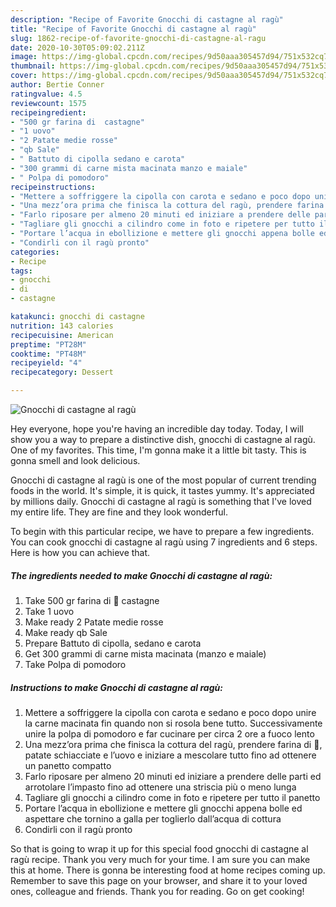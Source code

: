 ```yaml
---
description: "Recipe of Favorite Gnocchi di castagne al ragù"
title: "Recipe of Favorite Gnocchi di castagne al ragù"
slug: 1862-recipe-of-favorite-gnocchi-di-castagne-al-ragu
date: 2020-10-30T05:09:02.211Z
image: https://img-global.cpcdn.com/recipes/9d50aaa305457d94/751x532cq70/gnocchi-di-castagne-al-ragu-recipe-main-photo.jpg
thumbnail: https://img-global.cpcdn.com/recipes/9d50aaa305457d94/751x532cq70/gnocchi-di-castagne-al-ragu-recipe-main-photo.jpg
cover: https://img-global.cpcdn.com/recipes/9d50aaa305457d94/751x532cq70/gnocchi-di-castagne-al-ragu-recipe-main-photo.jpg
author: Bertie Conner
ratingvalue: 4.5
reviewcount: 1575
recipeingredient:
- "500 gr farina di  castagne"
- "1 uovo"
- "2 Patate medie rosse"
- "qb Sale"
- " Battuto di cipolla sedano e carota"
- "300 grammi di carne mista macinata manzo e maiale"
- " Polpa di pomodoro"
recipeinstructions:
- "Mettere a soffriggere la cipolla con carota e sedano e poco dopo unire la carne macinata fin quando non si rosola bene tutto. Successivamente unire la polpa di pomodoro e far cucinare per circa 2 ore a fuoco lento"
- "Una mezz’ora prima che finisca la cottura del ragù, prendere farina di 🌰, patate schiacciate e l’uovo e iniziare a mescolare tutto fino ad ottenere un panetto compatto"
- "Farlo riposare per almeno 20 minuti ed iniziare a prendere delle parti ed arrotolare l’impasto fino ad ottenere una striscia più o meno lunga"
- "Tagliare gli gnocchi a cilindro come in foto e ripetere per tutto il panetto"
- "Portare l’acqua in ebollizione e mettere gli gnocchi appena bolle ed aspettare che tornino a galla per toglierlo dall’acqua di cottura"
- "Condirli con il ragù pronto"
categories:
- Recipe
tags:
- gnocchi
- di
- castagne

katakunci: gnocchi di castagne 
nutrition: 143 calories
recipecuisine: American
preptime: "PT28M"
cooktime: "PT48M"
recipeyield: "4"
recipecategory: Dessert

---
```



![Gnocchi di castagne al ragù](https://img-global.cpcdn.com/recipes/9d50aaa305457d94/751x532cq70/gnocchi-di-castagne-al-ragu-recipe-main-photo.jpg)

Hey everyone, hope you're having an incredible day today. Today, I will show you a way to prepare a distinctive dish, gnocchi di castagne al ragù. One of my favorites. This time, I'm gonna make it a little bit tasty. This is gonna smell and look delicious.

Gnocchi di castagne al ragù is one of the most popular of current trending foods in the world. It's simple, it is quick, it tastes yummy. It's appreciated by millions daily. Gnocchi di castagne al ragù is something that I've loved my entire life. They are fine and they look wonderful.




To begin with this particular recipe, we have to prepare a few ingredients. You can cook gnocchi di castagne al ragù using 7 ingredients and 6 steps. Here is how you can achieve that.

<!--inarticleads1-->

##### The ingredients needed to make Gnocchi di castagne al ragù:

1. Take 500 gr farina di 🌰 castagne
1. Take 1 uovo
1. Make ready 2 Patate medie rosse
1. Make ready qb Sale
1. Prepare  Battuto di cipolla, sedano e carota
1. Get 300 grammi di carne mista macinata (manzo e maiale)
1. Take  Polpa di pomodoro




<!--inarticleads2-->

##### Instructions to make Gnocchi di castagne al ragù:

1. Mettere a soffriggere la cipolla con carota e sedano e poco dopo unire la carne macinata fin quando non si rosola bene tutto. Successivamente unire la polpa di pomodoro e far cucinare per circa 2 ore a fuoco lento
1. Una mezz’ora prima che finisca la cottura del ragù, prendere farina di 🌰, patate schiacciate e l’uovo e iniziare a mescolare tutto fino ad ottenere un panetto compatto
1. Farlo riposare per almeno 20 minuti ed iniziare a prendere delle parti ed arrotolare l’impasto fino ad ottenere una striscia più o meno lunga
1. Tagliare gli gnocchi a cilindro come in foto e ripetere per tutto il panetto
1. Portare l’acqua in ebollizione e mettere gli gnocchi appena bolle ed aspettare che tornino a galla per toglierlo dall’acqua di cottura
1. Condirli con il ragù pronto




So that is going to wrap it up for this special food gnocchi di castagne al ragù recipe. Thank you very much for your time. I am sure you can make this at home. There is gonna be interesting food at home recipes coming up. Remember to save this page on your browser, and share it to your loved ones, colleague and friends. Thank you for reading. Go on get cooking!
